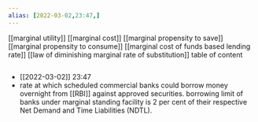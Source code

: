 ```yaml
---
alias: [2022-03-02,23:47,]
---
```

[[marginal utility]] [[marginal cost]] [[marginal propensity to save]] [[marginal propensity to consume]] [[marginal cost of funds based lending rate]] [[law of diminishing marginal rate of substitution]]
table of content
```toc
```
- [[2022-03-02]] 23:47
- rate at which scheduled commercial banks could borrow money overnight from [[RBI]] against approved securities.
borrowing limit of banks under marginal standing facility is 2 per cent of their respective Net Demand and Time Liabilities (NDTL).